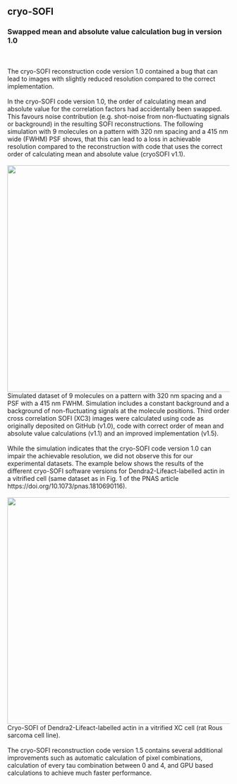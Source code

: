 ## cryo-SOFI
<h3>Swapped mean and absolute value calculation bug in version 1.0</h3>
<br><br>
The cryo-SOFI reconstruction code version 1.0 contained a bug that can lead to images with slightly reduced resolution compared to the correct implementation.
<br><br>
In the cryo-SOFI code version 1.0, the order of calculating mean and absolute value for the correlation factors had accidentally been swapped. This favours noise contribution (e.g. shot-noise from non-fluctuating signals or background) in the resulting SOFI reconstructions. The following simulation with 9 molecules on a pattern with 320 nm spacing and a 415 nm wide (FWHM) PSF shows, that this can lead to a loss in achievable resolution compared to the reconstruction with code that uses the correct order of calculating mean and absolute value (cryoSOFI v1.1).
<br><br>
<img src="https://github.com/rainerkaufmann/cryoSOFI/blob/master/9mol_2on_4off_10000fs_comparison.png" width="512">
<br>
Simulated dataset of 9 molecules on a pattern with 320 nm spacing and a PSF with a 415 nm FWHM. Simulation includes a constant background and a background of non-fluctuating signals at the molecule positions. Third order cross correlation SOFI (XC3) images were calculated using code as originally deposited on GitHub (v1.0), code with correct order of mean and absolute value calculations (v1.1) and an improved implementation (v1.5).
<br><br>
While the simulation indicates that the cryo-SOFI code version 1.0 can impair the achievable resolution, we did not observe this for our experimental datasets. The example below shows the results of the different cryo-SOFI software versions for Dendra2-Lifeact-labelled actin in a vitrified cell (same dataset as in Fig. 1 of the PNAS article https://doi.org/10.1073/pnas.1810690116).
<br><br>
<img src="https://github.com/rainerkaufmann/cryoSOFI/blob/master/actin_comparison.png" width="512">
<br>
Cryo-SOFI of Dendra2-Lifeact-labelled actin in a vitrified XC cell (rat Rous sarcoma cell line).
<br><br>
The cryo-SOFI reconstruction code version 1.5 contains several additional improvements such as automatic calculation of pixel combinations, calculation of every tau combination between 0 and 4, and GPU based calculations to achieve much faster performance.


